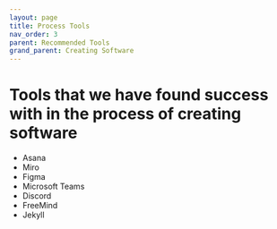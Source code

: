 ```yaml
---
layout: page
title: Process Tools
nav_order: 3
parent: Recommended Tools
grand_parent: Creating Software
---
```

# Tools that we have found success with in the process of creating software
- Asana
- Miro
- Figma
- Microsoft Teams
- Discord
- FreeMind
- Jekyll